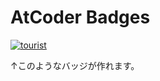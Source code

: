 AtCoder Badges
=====
[![tourist](http://localhost:3000/api/atcoder/tourist)](https://atcoder.jp/users/tourist)

↑このようなバッジが作れます。
